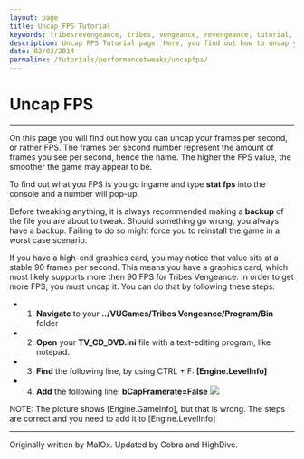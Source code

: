 ```yaml
---
layout: page
title: Uncap FPS Tutorial
keywords: tribesrevengeance, tribes, vengeance, revengeance, tutorial, guide, fps, frames, per, second, uncap
description: Uncap FPS Tutorial page. Here, you find out how to uncap you frames per second!
date: 02/03/2014
permalink: /tutorials/performancetweaks/uncapfps/
---
```


# Uncap FPS

* * *

On this page you will find out how you can uncap your frames per second, or rather FPS. The frames per second number represent the amount of frames you see per second, hence the name. The higher the FPS value, the smoother the game may appear to be.

  

To find out what you FPS is you go ingame and type **stat fps** into the console and a number will pop-up.

Before tweaking anything, it is always recommended making a **backup** of the file you are about to tweak. Should something go wrong, you always have a backup. Failing to do so might force you to reinstall the game in a worst case scenario.

  

If you have a high-end graphics card, you may notice that value sits at a stable 90 frames per second. This means you have a graphics card, which most likely supports more then 90 FPS for Tribes Vengeance. In order to get more FPS, you must uncap it. You can do that by following these steps:

  

- 1. **Navigate** to your **../VUGames/Tribes Vengeance/Program/Bin** folder
- 2. **Open** your **TV\_CD\_DVD.ini** file with a text-editing program, like notepad.
- 3. **Find** the following line, by using CTRL + F: **[Engine.LevelInfo]**
- 4. **Add** the following line: **bCapFramerate=False** 
 ![](uncapfps.jpg)

NOTE: The picture shows [Engine.GameInfo], but that is wrong. The steps are correct and you need to add it to [Engine.LevelInfo]

  

* * *
  

Originally written by MalOx. Updated by Cobra and HighDive.

